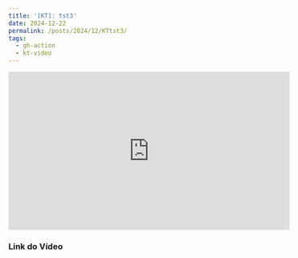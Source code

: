 ```yaml
---
title: '[KT]: tst3'
date: 2024-12-22
permalink: /posts/2024/12/KTtst3/
tags:
  - gh-action
  - kt-video
---
```


<iframe width='560' height='315' src='https://www.youtube.com/embed/jqc4ES4KuSQ?si=NpgaftB6JPZq4R6Z' frameborder='0' allow='autoplay; encrypted-media' allowfullscreen></iframe>

### Link do Vídeo
